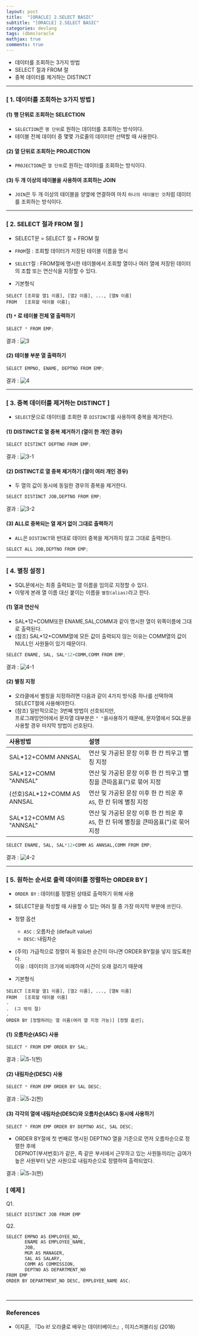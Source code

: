 ```yaml
---
layout: post
title:  "[ORACLE] 2.SELECT BASIC"
subtitle: "[ORACLE] 2.SELECT BASIC"
categories: devlang
tags: (dbms)oracle
mathjax: true
comments: true
---
```

-  데이터를 조회하는 3가지 방법
- SELECT 절과 FROM 절
- 중복 데이터를 제거하는 DISTINCT

---

### [ 1. 데이터를 조회하는 3가지 방법 ]

#### (1) 행 단위로 조회하는 SELECTION
- `SELECTION`은 `행 단위`로 원하는 데이터를 조회하는 방식이다.
- 테이블 전체 데이터 중 몇몇 가로줄의 데이터만 선택할 때 사용한다.

#### (2) 열 단위로 조회하는 PROJECTION
- `PROJECTION`은 `열 단위`로 원하는 데이터를 조회하는 방식이다.

#### (3) 두 개 이상의 테이블을 사용하여 조회하는 JOIN
- `JOIN`은 두 개 이상의 테이블을 양옆에 연결하여 마치 `하나의 테이블인 것`처럼 데이터를 조회하는 방식이다.

---
### [ 2. SELECT 절과 FROM 절 ]
- SELECT문 = SELECT 절 + FROM 절
- `FROM`절 : 조회할 데이터가 저장된 테이블 이름을 명시
- `SELECT`절 : FROM절에 명시한 테이블에서 조회할 열이나 여러 열에 저장된 데이터의 조합 또는 연산식을 지정할 수 있다.

- 기본형식
```
SELECT [조회할 열1 이름], [열2 이름], ..., [열N 이름]
FROM   [조회할 테이블 이름];
```


#### (1)  `*` 로 테이블 전체 열 출력하기


```python
SELECT * FROM EMP;
```

결과 : 
![3](https://user-images.githubusercontent.com/53929665/92938332-5f9b5880-f487-11ea-834f-0a933c9bd524.JPG)

#### (2) 테이블 부분 열 출력하기


```python
SELECT EMPNO, ENAME, DEPTNO FROM EMP;
```

결과 :
![4](https://user-images.githubusercontent.com/53929665/92938333-60cc8580-f487-11ea-95bd-a9f88841bfc4.JPG)

---
### [ 3. 중복 데이터를 제거하는 DISTINCT ] 
- `SELECT`문으로 데이터를 조회한 후 `DISTINCT`를 사용하여 중복을 제거한다.

#### (1) DISTINCT로 열 중복 제거하기 (열이 한 개인 경우)


```python
SELECT DISTINCT DEPTNO FROM EMP;
```

결과 : 
![3-1](https://user-images.githubusercontent.com/53929665/92939291-8e65fe80-f488-11ea-8783-354f6c502154.JPG)

#### (2) DISTINCT로 열 중복 제거하기 (열이 여러 개인 경우)
- 두 열의 값이 동시에 동일한 경우의 중복을 제거한다.


```python
SELECT DISTINCT JOB,DEPTNO FROM EMP;
```

결과 : 
![3-2](https://user-images.githubusercontent.com/53929665/92939296-902fc200-f488-11ea-946a-1df40e510264.JPG)


#### (3) ALL로 중복되는 열 제거 없이 그대로 출력하기
- `ALL`은 `DISTINCT`와 반대로 데이터 중복을 제거하지 않고 그대로 출력한다.


```python
SELECT ALL JOB,DEPTNO FROM EMP;
```

---
### [ 4. 별칭 설정 ]
- SQL문에서는 최종 출력되는 열 이름을 임의로 지정할 수 있다.
- 이렇게 본래 열 이름 대신 붙이는 이름을 `별칭(alias)`라고 한다.

#### (1) 열과 연산식
- SAL*12+COMM또한 ENAME,SAL,COMM과 같이 명시한 열이 위쪽이름에 그대로 출력된다.
- (참조) SAL*12+COMM열에 모든 값이 출력되지 않는 이유는 COMM열의 값이 NULL인 사원들이 있기 때문이다.


```python
SELECT ENAME, SAL, SAL*12+COMM,COMM FROM EMP;
```

결과 :
![4-1](https://user-images.githubusercontent.com/53929665/92938334-60cc8580-f487-11ea-92b5-2d78a06f7eca.JPG)

#### (2) 별칭 지정
- 오라클에서 별칭을 지정하려면 다음과 같이 4가지 방식중 하나를 선택하여 SELECT절에 사용해야한다.
- (참조) 일반적으로는 3번째 방법이 선호되지만,  
프로그래밍언어에서 문자열 대부분은 `" "`을사용하기 때문에, 문자열에서 SQL문을 사용할 경우 마지막 방법이 선호된다. 

|사용방법|설명|
|:-------|:----|
|SAL*12+COMM ANNSAL|연산 및 가공된 문장 이후 한 칸 띄우고 별칭 지정|
|SAL*12+COMM "ANNSAL"|연산 및 가공된 문장 이후 한 칸 띄우고 별칭을 큰따옴표(")로 묶어 지정|
|(선호)SAL*12+COMM  AS ANNSAL|연산 및 가공된 문장 이후 한 칸 띄운 후 `AS`, 한 칸 뒤에 별칭 지정|
|SAL*12+COMM AS "ANNSAL"|연산 및 가공된 문장 이후 한 칸 띄운 후 `AS`, 한 칸 뒤에 별칭을 큰따옴표(")로 묶어 지정|


```python
SELECT ENAME, SAL, SAL*12+COMM AS ANNSAL,COMM FROM EMP;
```

결과 :
![4-2](https://user-images.githubusercontent.com/53929665/92938336-61651c00-f487-11ea-94aa-16ea43c546ff.JPG)

---
### [ 5. 원하는 순서로 출력 데이터를 정렬하는 ORDER BY ]
- `ORDER BY` : 데이터를 정렬된 상태로 출력하기 위해 사용
- SELECT문을 작성할 때 사용할 수 있는 여러 절 중 가장 마지막 부분에 쓰인다.
- 정렬 옵션
    - `ASC` : 오름차순  (default value)
    - `DESC`: 내림차순
    
    
- (주의) 가급적으로 정렬이 꼭 필요한 순간이 아니면 ORDER BY절을 넣지 않도록한다.  
이유 : 데이터의 크기에 비례하여 시간이 오래 걸리기 때문에


- 기본형식
```
SELECT [조회할 열1 이름], [열2 이름], ..., [열N 이름]
FROM   [조회할 테이블 이름]
.
.  (그 밖의 절)
.
ORDER BY [정렬하려는 열 이름(여러 열 지정 가능)] [정렬 옵션];
```


#### (1) 오름차순(ASC) 사용


```python
SELECT * FROM EMP ORDER BY SAL;
```

결과 :
![5-1(찐)](https://user-images.githubusercontent.com/53929665/92938339-61fdb280-f487-11ea-9a23-0b261bc6a5c7.JPG)


#### (2) 내림차순(DESC) 사용


```python
SELECT * FROM EMP ORDER BY SAL DESC;
```

결과 : 
![5-2(찐)](https://user-images.githubusercontent.com/53929665/92938342-61fdb280-f487-11ea-97f8-062650acda88.JPG)

#### (3) 각각의 열에 내림차순(DESC)와 오름차순(ASC) 동시에 사용하기


```python
SELECT * FROM EMP ORDER BY DEPTNO ASC, SAL DESC;
```

- ORDER BY절에 첫 번째로 명시된 DEPTNO 열을 기준으로 먼저 오름차순으로 정렬한 후에  
DEPNOT(부서번호)가 같은, 즉 같은 부서에서 근무하고 있는 사원들끼리는 급여가 높은 사원부터 낮은 사원으로 내림차순으로 정렬하여 출력되었다.

결과 : 
![5-3(찐)](https://user-images.githubusercontent.com/53929665/92938345-62964900-f487-11ea-9fa7-24f6bb54f9c2.JPG)

### [ 예제 ]

Q1.


```python
SELECT DISTINCT JOB FROM EMP
```

Q2.


```python
SELECT EMPNO AS EMPLOYEE_NO,
       ENAME AS EMPLOYEE_NAME,
       JOB,
       MGR AS MANAGER,
       SAL AS SALARY,
       COMM AS COMMISSION,
       DEPTNO AS DEPARTMENT_NO
FROM EMP
ORDER BY DEPARTMENT_NO DESC, EMPLOYEE_NAME ASC;
```

<br>

---

### References

- 이지훈, 『Do it! 오라클로 배우는 데이터베이스』, 이지스퍼블리싱 (2018)

